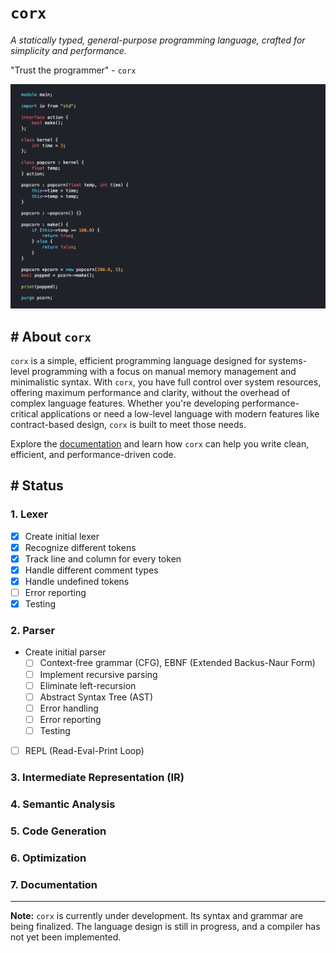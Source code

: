 # `corx`
*A statically typed, general-purpose programming language, crafted for simplicity and performance.*

"Trust the programmer" - `corx`

![corx programming language](./corx-lang.png)

## # About `corx`
 `corx` is a simple, efficient programming language designed for systems-level programming with a focus on manual memory management and minimalistic syntax. With `corx`, you have full control over system resources, offering maximum performance and clarity, without the overhead of complex language features. Whether you're developing performance-critical applications or need a low-level language with modern features like contract-based design, `corx` is built to meet those needs.

Explore the [documentation](https://sajibsrs.github.io/corx-lang/) and learn how `corx` can help you write clean, efficient, and performance-driven code.

## # Status
### 1. Lexer
- [x] Create initial lexer
- [x] Recognize different tokens
- [x] Track line and column for every token
- [x] Handle different comment types
- [x] Handle undefined tokens
- [ ] Error reporting
- [x] Testing

### 2. Parser
- Create initial parser
    - [ ] Context-free grammar (CFG), EBNF (Extended Backus-Naur Form)
    - [ ] Implement recursive parsing
    - [ ] Eliminate left-recursion
    - [ ] Abstract Syntax Tree (AST)
    - [ ] Error handling
    - [ ] Error reporting
    - [ ] Testing
- [ ] REPL (Read-Eval-Print Loop)

### 3. Intermediate Representation (IR)
### 4. Semantic Analysis
### 5. Code Generation
### 6. Optimization
### 7. Documentation

---
**Note:** `corx` is currently under development. Its syntax and grammar are being finalized. The language design is still in progress, and a compiler has not yet been implemented.

